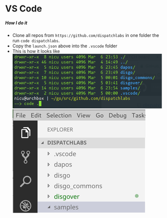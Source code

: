 # VS Code
##### How I do it
- Clone all repos from `https://github.com/dispatchlabs` in one folder the run `code dispatchlabs`.
- Copy the `launch.json` above into the `.vscode` folder
- This is how it looks like
![](vscode1.png)
![](vscode2.png)
